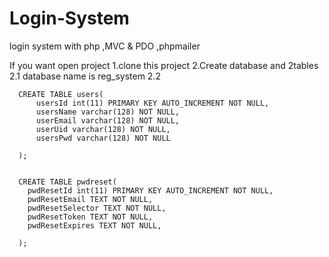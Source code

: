 # Login-System
login system with php ,MVC &amp; PDO ,phpmailer

If you want open project
1.clone this project
2.Create database and 2tables
 2.1 database name is reg_system
 2.2
 
 
 
 
 
 
 
      CREATE TABLE users(
          usersId int(11) PRIMARY KEY AUTO_INCREMENT NOT NULL,
          usersName varchar(128) NOT NULL,
          userEmail varchar(128) NOT NULL,
          userUid varchar(128) NOT NULL,
          usersPwd varchar(128) NOT NULL
      
      );
      
      
      CREATE TABLE pwdreset(
        pwdResetId int(11) PRIMARY KEY AUTO_INCREMENT NOT NULL,
        pwdResetEmail TEXT NOT NULL,
        pwdResetSelector TEXT NOT NULL,
        pwdResetToken TEXT NOT NULL,
        pwdResetExpires TEXT NOT NULL,
      
      );
      
      
      
      
